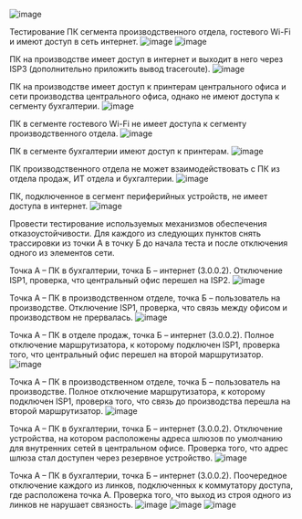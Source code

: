 

![image](https://github.com/AlexanderSchelokov/coursework_network_engineer/assets/121572590/bcaa2188-599d-41b4-98e5-270293d39573)




Тестирование
ПК сегмента производственного отдела, гостевого Wi-Fi и имеют доступ в сеть интернет.
![image](https://github.com/AlexanderSchelokov/coursework_network_engineer/assets/121572590/85681cdf-e556-4d4e-bf57-e1ce9395bbb3)
![image](https://github.com/AlexanderSchelokov/coursework_network_engineer/assets/121572590/4d3c8331-5776-47e4-9849-1ce05c7c22ef)

ПК на производстве имеет доступ в интернет и выходит в него через ISP3 (дополнительно приложить вывод traceroute).
![image](https://github.com/AlexanderSchelokov/coursework_network_engineer/assets/121572590/3a18e187-f123-436a-ba08-001770907351)

ПК на производстве имеет доступ к принтерам центрального офиса и сети производства центрального офиса, однако не имеют доступа к сегменту бухгалтерии.
![image](https://github.com/AlexanderSchelokov/coursework_network_engineer/assets/121572590/a682f02a-289f-419c-8f8a-1632359dd62f)

ПК в сегменте гостевого Wi-Fi не имеет доступа к сегменту производственного отдела.
![image](https://github.com/AlexanderSchelokov/coursework_network_engineer/assets/121572590/9fa86f09-41c9-4fea-9761-90c9d938c912)

ПК в сегменте бухгалтерии имеют доступ к принтерам.
![image](https://github.com/AlexanderSchelokov/coursework_network_engineer/assets/121572590/c349c6e1-988b-4006-974f-d0dacfdd8fae)

ПК производственного отдела не может взаимодействовать с ПК из отдела продаж, ИТ отдела и бухгалтерии.
![image](https://github.com/AlexanderSchelokov/coursework_network_engineer/assets/121572590/943d0715-2cb3-4c96-8d76-2e36fea35e0e)

ПК, подключенное в сегмент периферийных устройств, не имеет доступа в интернет.
![image](https://github.com/AlexanderSchelokov/coursework_network_engineer/assets/121572590/52239448-54c1-4621-bf73-7f60d14ef2e0)

Провести тестирование используемых механизмов обеспечения отказоустойчивости. Для каждого из следующих пунктов снять трассировки из точки А в точку Б до начала теста и после отключения одного из элементов сети.

Точка А – ПК в бухгалтерии, точка Б – интернет (3.0.0.2). Отключение ISP1, проверка, что центральный офис перешел на ISP2.
![image](https://github.com/AlexanderSchelokov/coursework_network_engineer/assets/121572590/ace1f056-293d-4e2a-83e3-2b5db66fadf4)

Точка А – ПК в производственном отделе, точка Б – пользователь на производстве. Отключение ISP1, проверка, что связь между офисом и производством не прервалась.
![image](https://github.com/AlexanderSchelokov/coursework_network_engineer/assets/121572590/d84f722e-89f0-4dfe-bb0c-b47eac499359)

Точка А – ПК в отделе продаж, точка Б – интернет (3.0.0.2). Полное отключение маршрутизатора, к которому подключен ISP1, проверка того, что центральный офис перешел на второй маршрутизатор.
![image](https://github.com/AlexanderSchelokov/coursework_network_engineer/assets/121572590/1275d182-d512-4dbc-aede-a7665bdeb73b)

Точка А – ПК в производственном отделе, точка Б – пользователь на производстве. Полное отключение маршрутизатора, к которому подключен ISP1, проверка того, что связь до производства перешла на второй маршрутизатор.
![image](https://github.com/AlexanderSchelokov/coursework_network_engineer/assets/121572590/c7432674-2c75-4546-ad9b-9f4c0ede8243)

Точка А – ПК в бухгалтерии, точка Б – интернет (3.0.0.2). Отключение устройства, на котором расположены адреса шлюзов по умолчанию для внутренних сетей в центральном офисе. Проверка того, что адрес шлюза стал доступен через резервное устройство.
![image](https://github.com/AlexanderSchelokov/coursework_network_engineer/assets/121572590/f31ed253-8a02-464f-8e46-6db453349901)


Точка А – ПК в бухгалтерии, точка Б – интернет (3.0.0.2). Поочередное отключение каждого из линков, подключенных к коммутатору доступа, где расположена точка А. Проверка того, что выход из строя одного из линков не нарушает связность.
![image](https://github.com/AlexanderSchelokov/coursework_network_engineer/assets/121572590/b7c2701b-d634-4c0e-b4f1-de931c6734fa)
![image](https://github.com/AlexanderSchelokov/coursework_network_engineer/assets/121572590/4b964e21-adf6-4063-90f7-e95acb00731e)
![image](https://github.com/AlexanderSchelokov/coursework_network_engineer/assets/121572590/01506aff-4b34-4fda-bfbc-21169342fa9a)


